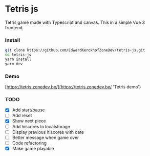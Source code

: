 # Tetris js

Tetris game made with Typescript and canvas. This in a simple Vue 3 frontend.

### Install

```bash
git clone https://github.com/EdwardKerckhofZoneDev/tetris-js.git
cd tetris-js
yarn install
yarn dev
```

### Demo

[https://tetris.zonedev.be/](https://tetris.zonedev.be/ 'Tetris demo')

### TODO

- [x] Add start/pause
- [ ] Add reset
- [x] Show next piece
- [ ] Add hiscores to localstorage
- [ ] Display previous hiscores with date
- [ ] Better message when game over
- [ ] Code refactoring
- [x] Make game playable

